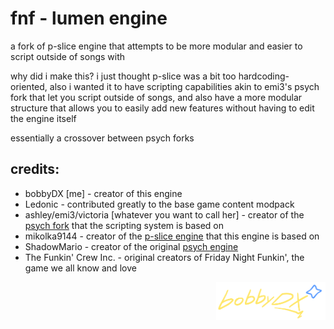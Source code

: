 # fnf - lumen engine

a fork of p-slice engine that attempts to be more modular and easier to script outside of songs with

why did i make this? i just thought p-slice was a bit too hardcoding-oriented, also i wanted it to have scripting capabilities akin to emi3's psych fork that let you script outside of songs, and also have a more modular structure that allows you to easily add new features without having to edit the engine itself

essentially a crossover between psych forks

## credits:
- bobbyDX [me] - creator of this engine
- Ledonic - contributed greatly to the base game content modpack
- ashley/emi3/victoria [whatever you want to call her] - creator of the [psych fork](https://github.com/inky03/PsychEngineMod) that the scripting system is based on
- mikolka9144 - creator of the [p-slice engine](https://github.com/Psych-Slice/P-Slice/) that this engine is based on
- ShadowMario - creator of the original [psych engine](https://github.com/ShadowMario/FNF-PsychEngine)
- The Funkin' Crew Inc. - original creators of Friday Night Funkin', the game we all know and love

<p align="right">
  <img src="https://raw.githubusercontent.com/bobbydeluxe/bobbydeluxe/refs/heads/main/logo.png" width="175">
</p>